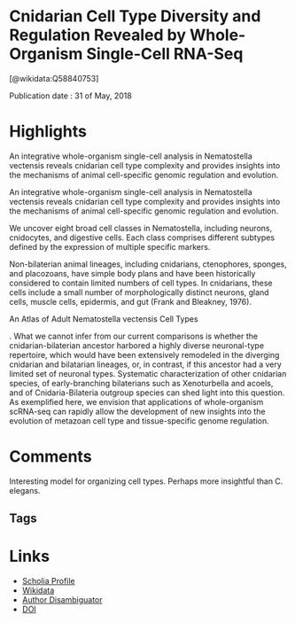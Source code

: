 
Cnidarian Cell Type Diversity and Regulation Revealed by Whole-Organism Single-Cell RNA-Seq
===========================================================================================
  
  [@wikidata:Q58840753]  
  
Publication date : 31 of May, 2018  

# Highlights

An integrative whole-organism single-cell
analysis in Nematostella vectensis
reveals cnidarian cell type complexity and
provides insights into the mechanisms of
animal cell-specific genomic regulation
and evolution.

An integrative whole-organism single-cell
analysis in Nematostella vectensis
reveals cnidarian cell type complexity and
provides insights into the mechanisms of
animal cell-specific genomic regulation
and evolution.

 We uncover
eight broad cell classes in Nematostella, including
neurons, cnidocytes, and digestive cells. Each class
comprises different subtypes defined by the expression of multiple specific markers. 

Non-bilaterian animal lineages, including cnidarians, ctenophores, sponges, and placozoans, have simple body plans and
have been historically considered to contain limited numbers
of cell types. In cnidarians, these cells include a small number
of morphologically distinct neurons, gland cells, muscle cells,
epidermis, and gut (Frank and Bleakney, 1976).

An Atlas of Adult Nematostella vectensis Cell Types


. What we cannot infer from our current
comparisons is whether the cnidarian-bilaterian ancestor
harbored a highly diverse neuronal-type repertoire, which would
have been extensively remodeled in the diverging cnidarian and
bilatarian lineages, or, in contrast, if this ancestor had a very
limited set of neuronal types. Systematic characterization of
other cnidarian species, of early-branching bilaterians such as
Xenoturbella and acoels, and of Cnidaria-Bilateria outgroup species can shed light into this question.
As exemplified here, we envision that applications of whole-organism scRNA-seq can rapidly allow the development of new insights into the evolution of metazoan cell type and tissue-specific
genome regulation. 

# Comments
Interesting model for organizing cell types. Perhaps more insightful than C. elegans. 

## Tags

# Links
  
 * [Scholia Profile](https://scholia.toolforge.org/work/Q58840753)  
 * [Wikidata](https://www.wikidata.org/wiki/Q58840753)  
 * [Author Disambiguator](https://author-disambiguator.toolforge.org/work_item_oauth.php?id=Q58840753&batch_id=&match=1&author_list_id=&doit=Get+author+links+for+work)  
 * [DOI](https://doi.org/10.1016/J.CELL.2018.05.019)  

